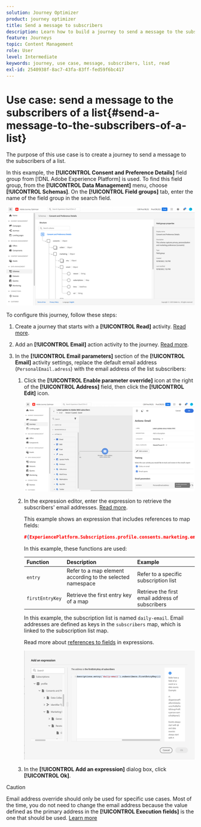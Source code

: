 ```yaml
---
solution: Journey Optimizer
product: journey optimizer
title: Send a message to subscribers
description: Learn how to build a journey to send a message to the subscribers of a list
feature: Journeys
topic: Content Management
role: User
level: Intermediate
keywords: journey, use case, message, subscribers, list, read
exl-id: 2540938f-8ac7-43fa-83ff-fed59f6bc417
---
```

# Use case: send a message to the subscribers of a list{#send-a-message-to-the-subscribers-of-a-list}

The purpose of this use case is to create a journey to send a message to the subscribers of a list.

In this example, the **[!UICONTROL Consent and Preference Details]** field group from [!DNL Adobe Experience Platform] is used. To find this field group, from the **[!UICONTROL Data Management]** menu, choose **[!UICONTROL Schemas]**. On the **[!UICONTROL Field groups]** tab, enter the name of the field group in the search field.

![This field group includes the subscriptions element](assets/consent-and-preference-details-field-group.png)

To configure this journey, follow these steps:

1. Create a journey that starts with a **[!UICONTROL Read]** activity. [Read more](journey-gs.md).
1. Add an **[!UICONTROL Email]** action activity to the journey. [Read more](journeys-message.md).
1. In the **[!UICONTROL Email parameters]** section of the **[!UICONTROL Email]** activity settings, replace the default email address (`PersonalEmail.adress`) with the email address of the list subscribers:

   1. Click the **[!UICONTROL Enable parameter override]** icon at the right of the **[!UICONTROL Address]** field, then click the **[!UICONTROL Edit]** icon.

      ![](assets/message-to-subscribers-uc-1.png)

   1. In the expression editor, enter the expression to retrieve the subscribers' email addresses. [Read more](expression/expressionadvanced.md).

      This example shows an expression that includes references to map fields:

      ```json
      #{ExperiencePlatform.Subscriptions.profile.consents.marketing.email.subscriptions.entry('daily-email').subscribers.firstEntryKey()}
      ```
      
      In this example, these functions are used:

      | Function | Description | Example |
      | --- | --- | --- |
      | `entry` | Refer to a map element according to the selected namespace | Refer to a specific subscription list |
      | `firstEntryKey` | Retrieve the first entry key of a map | Retrieve the first email address of subscribers |

      In this example, the subscription list is named `daily-email`. Email addresses are defined as keys in the `subscribers` map, which is linked to the subscription list map.

      Read more about [references to fields](expression/field-references.md) in expressions.

      ![](assets/message-to-subscribers-uc-2.png)

    1. In the **[!UICONTROL Add an expression]** dialog box, click **[!UICONTROL Ok]**.

>[!CAUTION]
>
>Email address override should only be used for specific use cases. Most of the time, you do not need to change the email address because the value defined as the primary address in the **[!UICONTROL Execution fields]** is the one that should be used. [Learn more](../configuration/primary-email-addresses.md)
